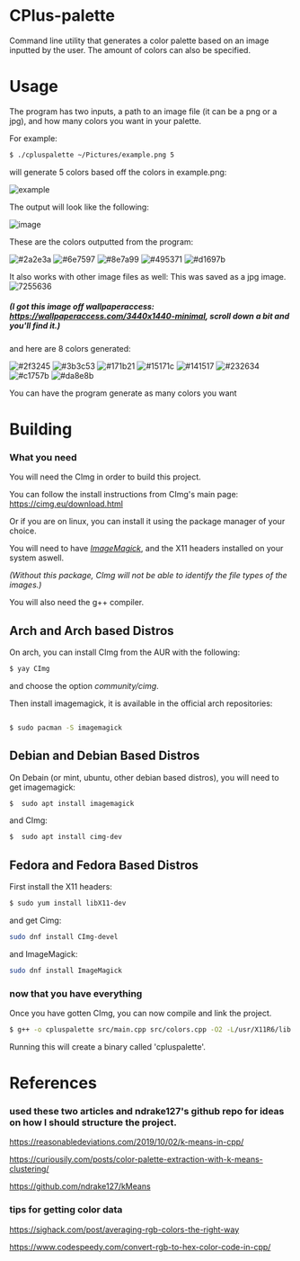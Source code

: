 # CPlus-palette
Command line utility that generates a color palette based on an image inputted by the user. The amount of colors can also be specified.

# Usage

The program has two inputs, a path to an image file (it can be a png or a jpg), and how many colors you want in your
palette.

For example:

```bash
$ ./cpluspalette ~/Pictures/example.png 5
```
will generate 5 colors based off the colors in example.png:

![example](https://user-images.githubusercontent.com/90001607/187527831-1b01609d-0846-4d59-afc9-a698982a06a0.png)

The output will look like the following:

![image](https://user-images.githubusercontent.com/90001607/187527765-840ba92d-d2e2-4c79-a548-3d9413be511a.png)

These are the colors outputted from the program:


![#2a2e3a](https://user-images.githubusercontent.com/90001607/187529250-57aae882-766e-4ce7-a01e-776bc4f5aa42.png)
![#6e7597](https://user-images.githubusercontent.com/90001607/187529252-d95fd989-ba84-4c71-aeba-7975d8616e6a.png)
![#8e7a99](https://user-images.githubusercontent.com/90001607/187529254-42f6424b-68f0-4642-a47e-e362d836de75.png)
![#495371](https://user-images.githubusercontent.com/90001607/187529256-f59605ba-ccbc-4a01-a08e-ee46e2c2f6fd.png)
![#d1697b](https://user-images.githubusercontent.com/90001607/187529258-284d44ab-b04b-402f-98b7-6609c241a45d.png)


It also works with other image files as well:
This was saved as a jpg image.
![7255636](https://user-images.githubusercontent.com/90001607/185774868-909d7f8c-19cc-4272-a304-63691b3d5d2b.jpg)
##### (I got this image off wallpaperaccess: https://wallpaperaccess.com/3440x1440-minimal, scroll down a bit and you'll find it.)

and here are 8 colors generated:

![#2f3245](https://user-images.githubusercontent.com/90001607/187530226-1d9da401-857b-4221-be74-453ccefb2624.png)
![#3b3c53](https://user-images.githubusercontent.com/90001607/187530230-dbfb7ebf-6bf5-46c2-83ef-fff7793d905c.png)
![#171b21](https://user-images.githubusercontent.com/90001607/187530231-b147ecf8-d875-4dd2-a04d-55470d471222.png)
![#15171c](https://user-images.githubusercontent.com/90001607/187530234-24f71430-9c01-47c0-8e49-44713de8fa61.png)
![#141517](https://user-images.githubusercontent.com/90001607/187530235-fd598e1e-931c-41a8-b39f-36c29c4a9b5f.png)
![#232634](https://user-images.githubusercontent.com/90001607/187530236-10b515f8-863a-45fd-b63e-896c03eae54d.png)
![#c1757b](https://user-images.githubusercontent.com/90001607/187530237-78f70ec5-0b5d-4da8-88fd-7db57c665e3f.png)
![#da8e8b](https://user-images.githubusercontent.com/90001607/187530239-888ca422-7365-46b8-b002-165f000ce818.png)



You can have the program generate as many colors you want

# Building

### What you need

You will need the CImg in order to build this project.

You can follow the install instructions from CImg's main page: 
https://cimg.eu/download.html

Or if you are on linux, you can install it using the package manager of your choice.


You will need to have *[ImageMagick](https://imagemagick.org/index.php)*, and the X11 headers installed on your system aswell.

*(Without this package, CImg will not be able to identify the file types of the images.)*

You will also need the g++ compiler.

## Arch and Arch based Distros

On arch, you can install CImg from the AUR with the following:
```bash
$ yay CImg
```
and choose the option *community/cimg*.

Then install imagemagick, it is available in the official arch repositories:
```bash

$ sudo pacman -S imagemagick
```

## Debian and Debian Based Distros

On Debain (or mint, ubuntu, other debian based distros), you will need to get imagemagick:
```bash
$  sudo apt install imagemagick
```

and CImg:
```bash
$  sudo apt install cimg-dev
```

## Fedora and Fedora Based Distros

First install the X11 headers:
```bash
$ sudo yum install libX11-dev
```

and get Cimg:

```bash
sudo dnf install CImg-devel

```

and ImageMagick:
```bash
sudo dnf install ImageMagick
```

### now that you have everything

Once you have gotten CImg, you can now compile and link the project.

```bash 
$ g++ -o cpluspalette src/main.cpp src/colors.cpp -O2 -L/usr/X11R6/lib -lm -lpthread -lX11
```
 Running this will create a binary called 'cpluspalette'.


# References
### used these two articles and ndrake127's github repo for ideas on how I should structure the project.
https://reasonabledeviations.com/2019/10/02/k-means-in-cpp/

https://curiousily.com/posts/color-palette-extraction-with-k-means-clustering/

https://github.com/ndrake127/kMeans


### tips for getting color data
https://sighack.com/post/averaging-rgb-colors-the-right-way

https://www.codespeedy.com/convert-rgb-to-hex-color-code-in-cpp/

